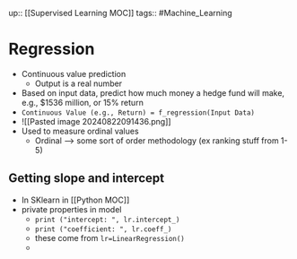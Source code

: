 up:: [[Supervised Learning MOC]]
tags:: #Machine_Learning
# Regression
- Continuous value prediction 
	- Output is a real number
- Based on input data, predict how much money a hedge fund will make, e.g., $1536 million, or 15% return
- `Continuous Value (e.g., Return) = f_regression(Input Data)`
- ![[Pasted image 20240822091436.png]]
- Used to measure ordinal values
	- Ordinal --> some sort of order methodology (ex ranking stuff from 1-5)
## Getting slope and intercept
- In SKlearn in [[Python MOC]]
- private properties in model
	- `print ("intercept: ", lr.intercept_)`
	- `print ("coefficient: ", lr.coeff_)`
	- these come from `lr=LinearRegression()`
	- 